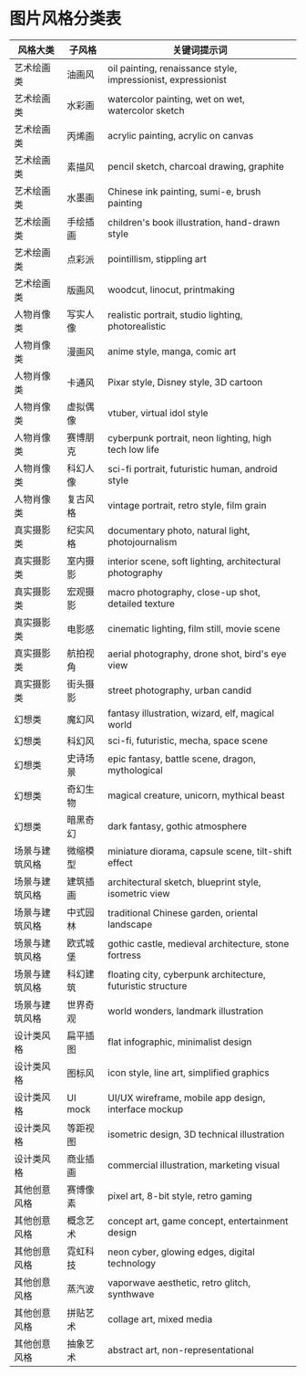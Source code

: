 
# 图片风格分类表

| 风格大类 | 子风格 | 关键词提示词 |
|----------|--------|-------------|
| 艺术绘画类 | 油画风 | oil painting, renaissance style, impressionist, expressionist |
| 艺术绘画类 | 水彩画 | watercolor painting, wet on wet, watercolor sketch |
| 艺术绘画类 | 丙烯画 | acrylic painting, acrylic on canvas |
| 艺术绘画类 | 素描风 | pencil sketch, charcoal drawing, graphite |
| 艺术绘画类 | 水墨画 | Chinese ink painting, sumi-e, brush painting |
| 艺术绘画类 | 手绘插画 | children's book illustration, hand-drawn style |
| 艺术绘画类 | 点彩派 | pointillism, stippling art |
| 艺术绘画类 | 版画风 | woodcut, linocut, printmaking |
| 人物肖像类 | 写实人像 | realistic portrait, studio lighting, photorealistic |
| 人物肖像类 | 漫画风 | anime style, manga, comic art |
| 人物肖像类 | 卡通风 | Pixar style, Disney style, 3D cartoon |
| 人物肖像类 | 虚拟偶像 | vtuber, virtual idol style |
| 人物肖像类 | 赛博朋克 | cyberpunk portrait, neon lighting, high tech low life |
| 人物肖像类 | 科幻人像 | sci-fi portrait, futuristic human, android style |
| 人物肖像类 | 复古风格 | vintage portrait, retro style, film grain |
| 真实摄影类 | 纪实风格 | documentary photo, natural light, photojournalism |
| 真实摄影类 | 室内摄影 | interior scene, soft lighting, architectural photography |
| 真实摄影类 | 宏观摄影 | macro photography, close-up shot, detailed texture |
| 真实摄影类 | 电影感 | cinematic lighting, film still, movie scene |
| 真实摄影类 | 航拍视角 | aerial photography, drone shot, bird's eye view |
| 真实摄影类 | 街头摄影 | street photography, urban candid |
| 幻想类 | 魔幻风 | fantasy illustration, wizard, elf, magical world |
| 幻想类 | 科幻风 | sci-fi, futuristic, mecha, space scene |
| 幻想类 | 史诗场景 | epic fantasy, battle scene, dragon, mythological |
| 幻想类 | 奇幻生物 | magical creature, unicorn, mythical beast |
| 幻想类 | 暗黑奇幻 | dark fantasy, gothic atmosphere |
| 场景与建筑风格 | 微缩模型 | miniature diorama, capsule scene, tilt-shift effect |
| 场景与建筑风格 | 建筑插画 | architectural sketch, blueprint style, isometric view |
| 场景与建筑风格 | 中式园林 | traditional Chinese garden, oriental landscape |
| 场景与建筑风格 | 欧式城堡 | gothic castle, medieval architecture, stone fortress |
| 场景与建筑风格 | 科幻建筑 | floating city, cyberpunk architecture, futuristic structure |
| 场景与建筑风格 | 世界奇观 | world wonders, landmark illustration |
| 设计类风格 | 扁平插图 | flat infographic, minimalist design |
| 设计类风格 | 图标风 | icon style, line art, simplified graphics |
| 设计类风格 | UI mock | UI/UX wireframe, mobile app design, interface mockup |
| 设计类风格 | 等距视图 | isometric design, 3D technical illustration |
| 设计类风格 | 商业插画 | commercial illustration, marketing visual |
| 其他创意风格 | 赛博像素 | pixel art, 8-bit style, retro gaming |
| 其他创意风格 | 概念艺术 | concept art, game concept, entertainment design |
| 其他创意风格 | 霓虹科技 | neon cyber, glowing edges, digital technology |
| 其他创意风格 | 蒸汽波 | vaporwave aesthetic, retro glitch, synthwave |
| 其他创意风格 | 拼贴艺术 | collage art, mixed media |
| 其他创意风格 | 抽象艺术 | abstract art, non-representational |
